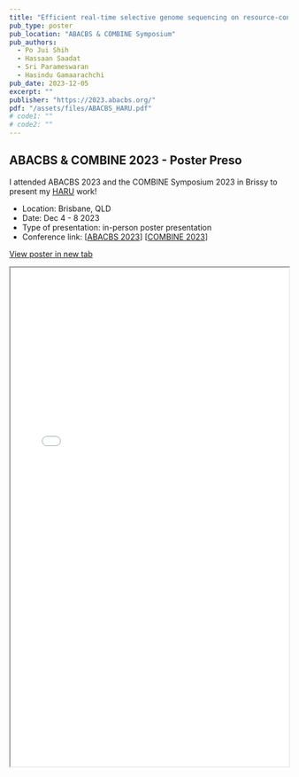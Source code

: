 ```yaml
---
title: "Efficient real-time selective genome sequencing on resource-constrained devices"
pub_type: poster
pub_location: "ABACBS & COMBINE Symposium"
pub_authors:
  - Po Jui Shih
  - Hassaan Saadat
  - Sri Parameswaran
  - Hasindu Gamaarachchi
pub_date: 2023-12-05
excerpt: ""
publisher: "https://2023.abacbs.org/"
pdf: "/assets/files/ABACBS_HARU.pdf"
# code1: ""
# code2: ""
---
```


## ABACBS & COMBINE 2023 - Poster Preso

I attended ABACBS 2023 and the COMBINE Symposium 2023 in Brissy to present my [HARU](giad046) work!

- Location: Brisbane, QLD
- Date: Dec 4 - 8 2023
- Type of presentation: in-person poster presentation
- Conference link: \[[ABACBS 2023](https://2023.abacbs.org/)\] \[[COMBINE 2023](https://www.combine.org.au/symp/symposium-2023/)\]

<a href="/assets/files/ABACBS_HARU.pdf" target="_blank" class="btn btn--primary" id="embedPDFButton">View poster in new tab</a>
<iframe src="/assets/files/ABACBS_HARU.pdf" width="100%" height="900px"></iframe>
